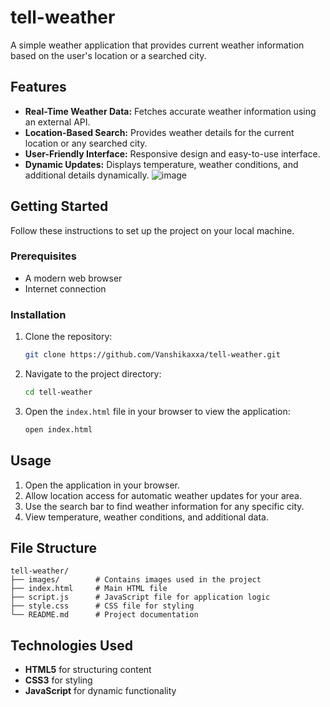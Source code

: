 # tell-weather
A simple weather application that provides current weather information based on the user's location or a searched city.

## Features
- **Real-Time Weather Data:** Fetches accurate weather information using an external API.
- **Location-Based Search:** Provides weather details for the current location or any searched city.
- **User-Friendly Interface:** Responsive design and easy-to-use interface.
- **Dynamic Updates:** Displays temperature, weather conditions, and additional details dynamically.
  ![image](https://github.com/user-attachments/assets/6068f063-5fda-4810-9e82-f5bd584b80ed)


## Getting Started

Follow these instructions to set up the project on your local machine.

### Prerequisites
- A modern web browser
- Internet connection

### Installation
1. Clone the repository:
   ```bash
   git clone https://github.com/Vanshikaxxa/tell-weather.git
   ```
2. Navigate to the project directory:
   ```bash
   cd tell-weather
   ```
3. Open the `index.html` file in your browser to view the application:
   ```bash
   open index.html
   ```

## Usage
1. Open the application in your browser.
2. Allow location access for automatic weather updates for your area.
3. Use the search bar to find weather information for any specific city.
4. View temperature, weather conditions, and additional data.

## File Structure
```
tell-weather/
├── images/        # Contains images used in the project
├── index.html     # Main HTML file
├── script.js      # JavaScript file for application logic
├── style.css      # CSS file for styling
└── README.md      # Project documentation
```

## Technologies Used
- **HTML5** for structuring content
- **CSS3** for styling
- **JavaScript** for dynamic functionality
